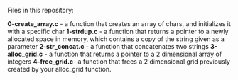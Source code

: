 Files in this repository:

**0-create_array.c** -  a function that creates an array of chars, and initializes it with a specific char
**1-strdup.c** - a function that returns a pointer to a newly allocated space in memory, which contains a copy of the string given as a parameter
**2-str_concat.c** - a function that concatenates two strings
**3-alloc_grid.c** - a function that returns a pointer to a 2 dimensional array of integers
**4-free_grid.c** -a function that frees a 2 dimensional grid previously created by your alloc_grid function.

